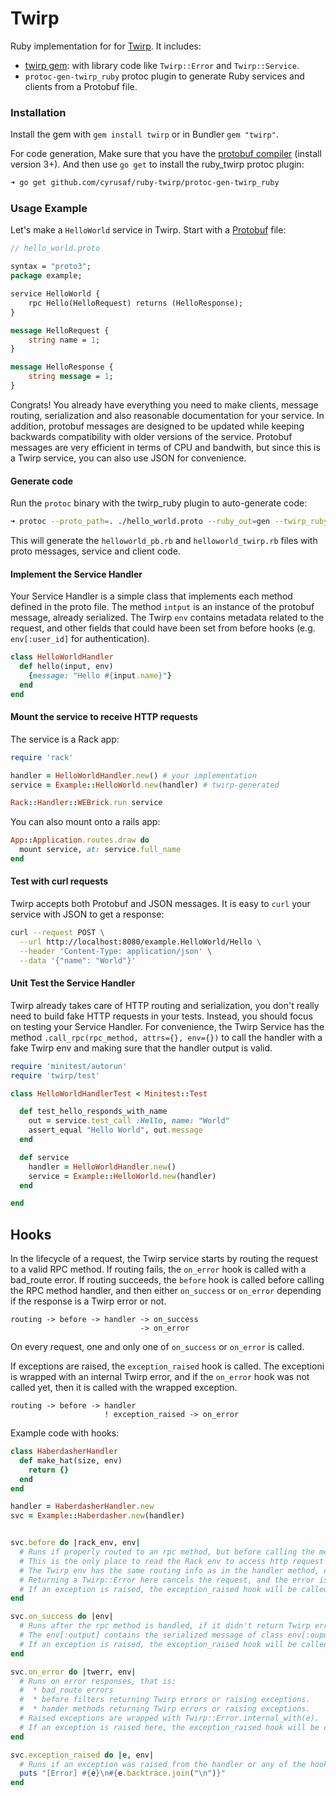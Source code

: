 # Twirp

Ruby implementation for for [Twirp](https://github.com/twitchtv/twirp). It includes:
 
 * [twirp gem](https://rubygems.org/gems/twirp): with library code like `Twirp::Error` and `Twirp::Service`.
 * `protoc-gen-twirp_ruby` protoc plugin to generate Ruby services and clients from a Protobuf file. 

### Installation

Install the gem with `gem install twirp` or in Bundler `gem "twirp"`.

For code generation, Make sure that you have the [protobuf compiler](https://github.com/golang/protobuf) (install version 3+).
And then use `go get` to install the ruby_twirp protoc plugin:

```sh
➜ go get github.com/cyrusaf/ruby-twirp/protoc-gen-twirp_ruby
```

### Usage Example

Let's make a `HelloWorld` service in Twirp. Start with a [Protobuf](https://developers.google.com/protocol-buffers/docs/proto3) file:

```protobuf
// hello_world.proto

syntax = "proto3";
package example;

service HelloWorld {
    rpc Hello(HelloRequest) returns (HelloResponse);
}

message HelloRequest {
    string name = 1;
}

message HelloResponse {
    string message = 1;
}
```

Congrats! You already have everything you need to make clients, message routing, serialization and also reasonable documentation for your service.
In addition, protobuf messages are designed to be updated while keeping backwards compatibility with older versions of the service. Protobuf messages
are very efficient in terms of CPU and bandwith, but since this is a Twirp service, you can also use JSON for convenience.

#### Generate code

Run the `protoc` binary with the twirp_ruby plugin to auto-generate code:

```sh
➜ protoc --proto_path=. ./hello_world.proto --ruby_out=gen --twirp_ruby_out=gen
```

This will generate the `helloworld_pb.rb` and `helloworld_twirp.rb` files with proto messages, service and client code.

#### Implement the Service Handler

Your Service Handler is a simple class that implements each method defined in the proto file.
The method `intput` is an instance of the protobuf message, already serialized. The Twirp `env`
contains metadata related to the request, and other fields that could have been set from before
hooks (e.g. `env[:user_id]` for authentication).

```ruby
class HelloWorldHandler
  def hello(input, env)
    {message: "Hello #{input.name}"}
  end
end
```

#### Mount the service to receive HTTP requests

The service is a Rack app:

```ruby
require 'rack'

handler = HelloWorldHandler.new() # your implementation
service = Example::HelloWorld.new(handler) # twirp-generated

Rack::Handler::WEBrick.run service
```

You can also mount onto a rails app:

```ruby
App::Application.routes.draw do
  mount service, at: service.full_name
end
```

#### Test with curl requests

Twirp accepts both Protobuf and JSON messages. It is easy to `curl` your service with JSON to get a response:

```sh
curl --request POST \
  --url http://localhost:8080/example.HelloWorld/Hello \
  --header 'Content-Type: application/json' \
  --data '{"name": "World"}'
```

#### Unit Test the Service Handler

Twirp already takes care of HTTP routing and serialization, you don't really need to build fake HTTP requests in your tests.
Instead, you should focus on testing your Service Handler. For convenience, the Twirp Service has the method
`.call_rpc(rpc_method, attrs={}, env={})` to call the handler with a fake Twirp env and making sure that the handler output is valid.

```ruby
require 'minitest/autorun'
require 'twirp/test'

class HelloWorldHandlerTest < Minitest::Test

  def test_hello_responds_with_name
    out = service.test_call :Hello, name: "World"
    assert_equal "Hello World", out.message
  end

  def service
    handler = HelloWorldHandler.new()
    service = Example::HelloWorld.new(handler)
  end

end
```


## Hooks

In the lifecycle of a request, the Twirp service starts by routing the request to a valid
RPC method. If routing fails, the `on_error` hook is called with a bad_route error. 
If routing succeeds, the `before` hook is called before calling the RPC method handler, 
and then either `on_success` or `on_error` depending if the response is a Twirp error or not. 

```
routing -> before -> handler -> on_success
                             -> on_error
```

On every request, one and only one of `on_success` or `on_error` is called.


If exceptions are raised, the `exception_raised` hook is called. The exceptioni is wrapped with
an internal Twirp error, and if the `on_error` hook was not called yet, then it is called with
the wrapped exception.


```
routing -> before -> handler
                     ! exception_raised -> on_error
```

Example code with hooks:


```ruby
class HaberdasherHandler
  def make_hat(size, env)
    return {}
  end
end

handler = HaberdasherHandler.new
svc = Example::Haberdasher.new(handler)


svc.before do |rack_env, env|
  # Runs if properly routed to an rpc method, but before calling the method handler.
  # This is the only place to read the Rack env to access http request and middleware data.
  # The Twirp env has the same routing info as in the handler method, e.g. :rpc_method, :input and :input_class.
  # Returning a Twirp::Error here cancels the request, and the error is returned instead.
  # If an exception is raised, the exception_raised hook will be called followed by on_error.
end

svc.on_success do |env|
  # Runs after the rpc method is handled, if it didn't return Twirp errors or raised exceptions.
  # The env[:output] contains the serialized message of class env[:ouput_class].
  # If an exception is raised, the exception_raised hook will be called.
end

svc.on_error do |twerr, env|
  # Runs on error responses, that is:
  #  * bad_route errors
  #  * before filters returning Twirp errors or raising exceptions.
  #  * hander methods returning Twirp errors or raising exceptions.
  # Raised exceptions are wrapped with Twirp::Error.internal_with(e).
  # If an exception is raised here, the exception_raised hook will be called.
end

svc.exception_raised do |e, env|
  # Runs if an exception was raised from the handler or any of the hooks.
  puts "[Error] #{e}\n#{e.backtrace.join("\n")}"
end
```
